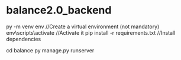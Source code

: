 # balance2.0_backend

py -m venv env  //Create a virtual environment (not mandatory)
env\scripts\activate    //Activate it
pip install -r requirements.txt //Install dependencies

cd balance
py manage.py runserver

